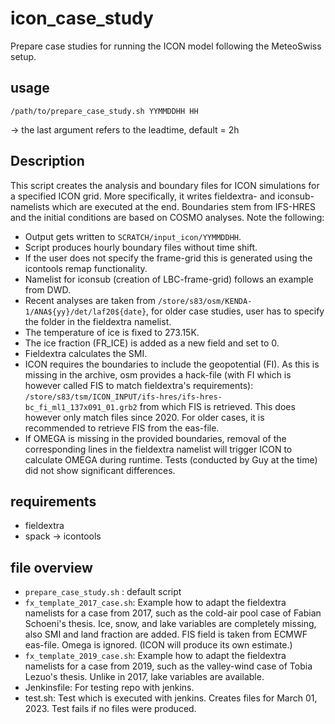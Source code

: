 # icon_case_study
Prepare case studies for running the ICON model following the MeteoSwiss setup.

## usage
``/path/to/prepare_case_study.sh YYMMDDHH HH``

-> the last argument refers to the leadtime, default = 2h


## Description
This script creates the analysis and boundary files for ICON simulations for a specified ICON grid. More specifically, it writes fieldextra- and iconsub-namelists which are executed at the end. Boundaries stem from IFS-HRES and the initial conditions are based on COSMO analyses. Note the following:
* Output gets written to `SCRATCH/input_icon/YYMMDDHH`.
* Script produces hourly boundary files without time shift.
* If the user does not specify the frame-grid this is generated using the icontools remap functionality.
* Namelist for iconsub (creation of LBC-frame-grid) follows an example from DWD.
* Recent analyses are taken from `/store/s83/osm/KENDA-1/ANA${yy}/det/laf20${date}`, for older case studies, user has to specify the folder in the fieldextra namelist.
* The temperature of ice is fixed to 273.15K.
* The ice fraction (FR_ICE) is added as a new field and set to 0.
* Fieldextra calculates the SMI.
* ICON requires the boundaries to include the geopotential (FI). As this is missing in the archive, osm provides a hack-file (with FI which is however called FIS to match fieldextra's requirements): `/store/s83/tsm/ICON_INPUT/ifs-hres/ifs-hres-bc_fi_ml1_137x091_01.grb2` from which FIS is retrieved. This does however only match files since 2020. For older cases, it is recommended to retrieve FIS from the eas-file.
* If OMEGA is missing in the provided boundaries, removal of the corresponding lines in the fieldextra namelist will trigger ICON to calculate OMEGA during runtime. Tests (conducted by Guy at the time) did not show significant differences.

## requirements
* fieldextra
* spack -> icontools

## file overview
* ``prepare_case_study.sh`` : default script
* ``fx_template_2017_case.sh``: Example how to adapt the fieldextra namelists for a case from 2017, such as the cold-air pool case of Fabian Schoeni's thesis. Ice, snow, and lake variables are completely missing, also SMI and land fraction are added. FIS field is taken from ECMWF eas-file. Omega is ignored. (ICON will produce its own estimate.)
* ``fx_template_2019_case.sh``: Example how to adapt the fieldextra namelists for a case from 2019, such as the valley-wind case of Tobia Lezuo's thesis. Unlike in 2017, lake variables are available.
* Jenkinsfile: For testing repo with jenkins.
* test.sh: Test which is executed with jenkins. Creates files for March 01, 2023. Test fails if no files were produced.



